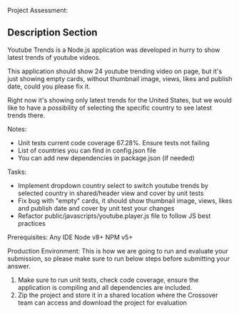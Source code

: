 Project Assessment:
## Description Section
Youtube Trends is a Node.js application was developed in hurry to show latest trends of youtube videos. 

This application should show 24 youtube trending video on page, but it's just showing empty cards, without thumbnail image, views, likes and publish date, could you please fix it.

Right now it's showing only latest trends for the United States, but we would like to have a possibility of selecting the specific country to see latest trends there. 

Notes:
* Unit tests current code coverage 67.28%. Ensure tests not failing
* List of countries you can find in config.json file
* You can add new dependencies in package.json (if needed)

Tasks:
* Implement dropdown country select to switch youtube trends by selected country in shared/header view and cover by unit tests
* Fix bug with "empty" cards, it should show thumbnail image, views, likes and publish date and cover by unit test your changes
* Refactor public/javascripts/youtube.player.js file to follow JS best practices

Prerequisites:
	Any IDE
	Node v8+
	NPM v5+

Production Environment:
  This is how we are going to run and evaluate your submission, so please make sure to run below steps before submitting your answer.

  1) Make sure to run unit tests, check code coverage, ensure the application is compiling and all dependencies are included.
  2) Zip the project and store it in a shared location where the Crossover team can access and download the project for evaluation

